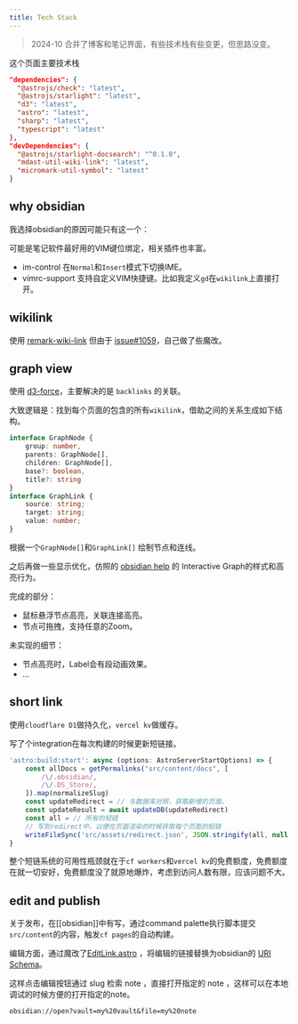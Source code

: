 ```yaml
---
title: Tech Stack
---
```


> 2024-10 合并了博客和笔记界面，有些技术栈有些变更，但思路没变。 

这个页面主要技术栈



```json title='astro.config.mjs' {3, 4, 11}
"dependencies": {  
  "@astrojs/check": "latest",  
  "@astrojs/starlight": "latest",  
  "d3": "latest",
  "astro": "latest",  
  "sharp": "latest",  
  "typescript": "latest"  
},  
"devDependencies": {  
  "@astrojs/starlight-docsearch": "^0.1.0",  
  "mdast-util-wiki-link": "latest",  
  "micromark-util-symbol": "latest"  
}

```


## why obsidian

我选择obsidian的原因可能只有这一个：

可能是笔记软件最好用的VIM键位绑定，相关插件也丰富。
- im-control 在`Normal`和`Insert`模式下切换IME。
- vimrc-support 支持自定义VIM快捷键。比如我定义`gd`在`wikilink`上直接打开。


## wikilink

使用 [remark-wiki-link]( https://github.com/datopian/portaljs/tree/main/packages/remark-wiki-link)  但由于 [issue#1059](https://github.com/datopian/portaljs/issues/1059)，自己做了些魔改。
## graph view

使用 [d3-force](https://d3js.org/d3-force)，主要解决的是 `backlinks` 的关联。

大致逻辑是：找到每个页面的包含的所有`wikilink`，借助之间的关系生成如下结构。

```typescript title='wikilink.ts'
interface GraphNode {  
    group: number,  
    parents: GraphNode[],  
    children: GraphNode[],  
    base?: boolean,  
    title?: string  
}
interface GraphLink {  
    source: string;  
    target: string;  
    value: number; 
}
```

根据一个`GraphNode[]`和`GraphLink[]` 绘制节点和连线。

之后再做一些显示优化，仿照的 [obsidian help](https://help.obsidian.md/Extending+Obsidian/Obsidian+URI) 的 Interactive Graph的样式和高亮行为。

完成的部分：
- 鼠标悬浮节点高亮，关联连接高亮。
- 节点可拖拽，支持任意的Zoom。

未实现的细节：
- 节点高亮时，Label会有段动画效果。
- ...

## short link

使用`cloudflare D1`做持久化，`vercel kv`做缓存。

写了个integration在每次构建的时候更新短链接。

```typescript title='integration-short.mts'
'astro:build:start': async (options: AstroServerStartOptions) => {  
    const allDocs = getPermalinks("src/content/docs", [  
        /\/.obsidian/,  
        /\/.DS_Store/,  
    ]).map(normalizeSlug)  
    const updateRedirect = // 与数据库对照，获取新增的页面。
    const updateResult = await updateDB(updateRedirect)  
    const all = // 所有的短链
    // 写到redirect中，以便在页面渲染的时候获取每个页面的短链
    writeFileSync('src/assets/redirect.json', JSON.stringify(all, null, 2))  
}
```

整个短链系统的可用性瓶颈就在于`cf workers`和`vercel kv`的免费额度，免费额度在就一切安好，免费额度没了就原地爆炸，考虑到访问人数有限，应该问题不大。

## edit and publish

关于发布，在[[obsidian]]中有写，通过command palette执行脚本提交`src/content`的内容，触发`cf pages`的自动构建。

编辑方面，通过魔改了[EditLink.astro](https://github.com/withastro/starlight/blob/main/packages/starlight/components/EditLink.astro) ，将编辑的链接替换为obsidian的 [URI Schema](https://help.obsidian.md/Extending+Obsidian/Obsidian+URI)。

这样点击编辑按钮通过 slug 检索 note ，直接打开指定的 note ，这样可以在本地调试的时候方便的打开指定的note。

```url
obsidian://open?vault=my%20vault&file=my%20note
```
